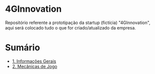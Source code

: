# 4GInnovation
Repositório referente a prototipação da startup (fictícia) "4GInnovation", aqui será colocado tudo o que for criado/atualizado da empresa.

<h1>Sumário</h1>

- [1. Informações Gerais](https://github.com/giovannasantt/4GInnovation/wiki/1.-Informa%C3%A7%C3%B5es-Gerais)
- [2. Mecânicas de Jogo](https://github.com/giovannasantt/4GInnovation/wiki/2.-Mec%C3%A2nicas-de-Jogo)
